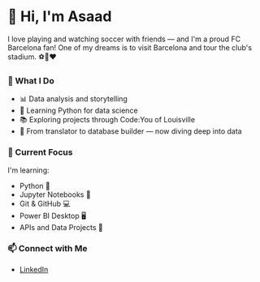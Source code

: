 # 👋 Hi, I'm Asaad

I love playing and watching soccer with friends — and I'm a proud FC Barcelona fan! One of my dreams is to visit Barcelona and tour the club's stadium. ⚽💙❤️

### 🧠 What I Do

- 📊 Data analysis and storytelling
- 🐍 Learning Python for data science
- 📚 Exploring projects through Code:You of Louisville
- 💼 From translator to database builder — now diving deep into data

### 🚀 Current Focus

I'm learning:
- Python 🐍
- Jupyter Notebooks 📓
- Git & GitHub 💻
- Power BI Desktop 🖥 
- APIs and Data Projects 🔌

### 📫 Connect with Me

- [LinkedIn](https://www.linkedin.com/in/asaad-alabdulaziz/)
